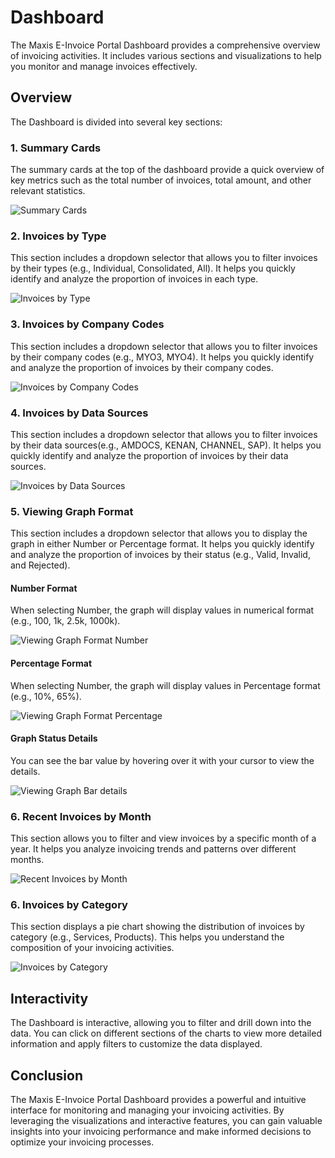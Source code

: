 # Dashboard

The Maxis E-Invoice Portal Dashboard provides a comprehensive overview of invoicing activities. It includes various sections and visualizations to help you monitor and manage invoices effectively.

## Overview

The Dashboard is divided into several key sections:

### 1. Summary Cards

The summary cards at the top of the dashboard provide a quick overview of key metrics such as the total number of invoices, total amount, and other relevant statistics.

![Summary Cards](../_media/dashboard1.png)

### 2. Invoices by Type

This section includes a dropdown selector that allows you to filter invoices by their types (e.g., Individual, Consolidated, All). It helps you quickly identify and analyze the proportion of invoices in each type.

![Invoices by Type](../_media/dashboard2.png)


### 3. Invoices by Company Codes

This section includes a dropdown selector that allows you to filter invoices by their company codes (e.g., MYO3, MYO4). It helps you quickly identify and analyze the proportion of invoices by their company codes.

![Invoices by Company Codes](../_media/dashboard3.png)

### 4. Invoices by Data Sources

This section includes a dropdown selector that allows you to filter invoices by their data sources(e.g., AMDOCS, KENAN, CHANNEL, SAP). It helps you quickly identify and analyze the proportion of invoices by their data sources.

![Invoices by Data Sources](../_media/dashboard4.png)


### 5. Viewing Graph Format

This section includes a dropdown selector that allows you to display the graph in either Number or Percentage format. It helps you quickly identify and analyze the proportion of invoices by their status (e.g., Valid, Invalid, and Rejected).

#### Number Format

When selecting Number, the graph will display values in numerical format (e.g., 100, 1k, 2.5k, 1000k).

![Viewing Graph Format Number](../_media/dashboard9.png)

#### Percentage Format

When selecting Number, the graph will display values in Percentage format (e.g., 10%, 65%).

![Viewing Graph Format Percentage](../_media/dashboard11.png)

#### Graph Status Details

You can see the bar value by hovering over it with your cursor to view the details.

![Viewing Graph Bar details](../_media/dashboard10.png)


### 6. Recent Invoices by Month

This section allows you to filter and view invoices by a specific month of a year. It helps you analyze invoicing trends and patterns over different months.


![Recent Invoices by Month](../_media/dashboard6.png)

### 6. Invoices by Category

This section displays a pie chart showing the distribution of invoices by category (e.g., Services, Products). This helps you understand the composition of your invoicing activities.

![Invoices by Category](../_media/dashboard1.png)

## Interactivity

The Dashboard is interactive, allowing you to filter and drill down into the data. You can click on different sections of the charts to view more detailed information and apply filters to customize the data displayed.

## Conclusion

The Maxis E-Invoice Portal Dashboard provides a powerful and intuitive interface for monitoring and managing your invoicing activities. By leveraging the visualizations and interactive features, you can gain valuable insights into your invoicing performance and make informed decisions to optimize your invoicing processes.